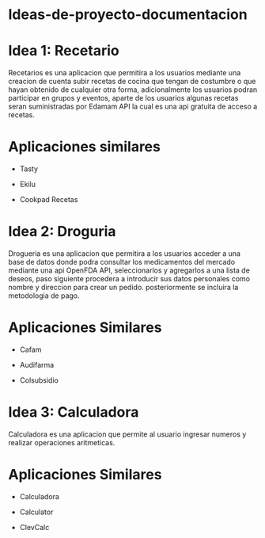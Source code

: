 # Ideas-de-proyecto-documentacion



# Idea 1: Recetario


Recetarios es una aplicacion que permitira a los usuarios mediante una creacion de cuenta subir recetas de cocina que tengan de costumbre o que hayan obtenido de cualquier otra forma, adicionalmente los usuarios podran participar en grupos y eventos, aparte de los usuarios algunas recetas seran suministradas por Edamam API la cual es una api gratuita de acceso a recetas.

# Aplicaciones similares
* Tasty

* Ekilu

* Cookpad Recetas



# Idea 2: Droguria 


Drogueria es una aplicacion que permitira a los usuarios acceder a una base de datos donde podra consultar los medicamentos del mercado mediante una api OpenFDA API, seleccionarlos y agregarlos a una lista de deseos, paso siguiente procedera a introducir sus datos personales como nombre y direccion para crear un pedido. posteriormente se incluira la metodologia de pago.


# Aplicaciones Similares  
* Cafam

* Audifarma

* Colsubsidio 

# Idea 3: Calculadora 


Calculadora es una aplicacion que permite al usuario ingresar numeros y realizar operaciones aritmeticas.

# Aplicaciones Similares 
* Calculadora

* Calculator

* ClevCalc
